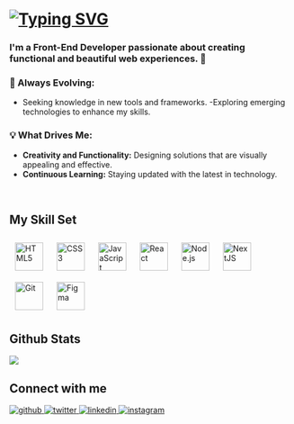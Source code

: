 # [![Typing SVG](https://readme-typing-svg.demolab.com?font=Fira+Code&weight=600&pause=1000&color=D1D7E0&width=435&lines=Hi!+%F0%9F%91%8B+I'm+Bruno+Teixeira+%F0%9F%91%A8%F0%9F%8F%BB%E2%80%8D%F0%9F%92%BB%E2%9C%8C%EF%B8%8F%F0%9F%91%BD)](https://git.io/typing-svg)
  

### I'm a Front-End Developer passionate about creating functional and beautiful web experiences. 🚀
  



### 🌱 Always Evolving:  
- Seeking knowledge in new tools and frameworks.
-Exploring emerging technologies to enhance my skills.  
  



### 💡 What Drives Me:  
-  **Creativity and Functionality:** Designing solutions that are visually appealing and effective.
- **Continuous Learning:**  Staying updated with the latest in technology.  
  

<br/>  


## My Skill Set  

<div align="left">  
<a href="[https://en.wikipedia.org/wiki/HTML](https://www.w3schools.com/html/default.asp)" target="_blank"><img style="margin: 10px" src="https://profilinator.rishav.dev/skills-assets/html5-original-wordmark.svg" alt="HTML5" height="50" /></a>  
<a href="https://www.w3schools.com/css/" target="_blank"><img style="margin: 10px" src="https://profilinator.rishav.dev/skills-assets/css3-original-wordmark.svg" alt="CSS3" height="50" /></a>  
<a href="https://www.javascript.com/" target="_blank"><img style="margin: 10px" src="https://profilinator.rishav.dev/skills-assets/javascript-original.svg" alt="JavaScript" height="50" /></a>  
<a href="https://reactjs.org/" target="_blank"><img style="margin: 10px" src="https://profilinator.rishav.dev/skills-assets/react-original-wordmark.svg" alt="React" height="50" /></a>  
<a href="https://nodejs.org/" target="_blank"><img style="margin: 10px" src="https://profilinator.rishav.dev/skills-assets/nodejs-original-wordmark.svg" alt="Node.js" height="50" /></a>  
<a href="https://nextjs.org/" target="_blank"><img style="margin: 10px" src="https://profilinator.rishav.dev/skills-assets/nextjs.png" alt="NextJS" height="50" /></a>  
<a href="https://github.com/" target="_blank"><img style="margin: 10px" src="https://profilinator.rishav.dev/skills-assets/git-scm-icon.svg" alt="Git" height="50" /></a>  
<a href="https://www.figma.com/" target="_blank"><img style="margin: 10px" src="https://profilinator.rishav.dev/skills-assets/figma-icon.svg" alt="Figma" height="50" /></a>  

</div>


## Github Stats  
<div align="left"><img src="https://github-readme-stats.vercel.app/api?username=brunotxrs&show_icons=true&count_private=true&hide_border=true" align="center" /></div>  


## Connect with me  
<div align="left">
<a href="https://github.com/brunotxrs" target="_blank">
<img src=https://img.shields.io/badge/github-%2324292e.svg?&style=for-the-badge&logo=github&logoColor=white alt=github style="margin-bottom: 5px;" />
</a>
<a href="https://twitter.com/brunotxrs" target="_blank">
<img src=https://img.shields.io/badge/twitter-%2300acee.svg?&style=for-the-badge&logo=twitter&logoColor=white alt=twitter style="margin-bottom: 5px;" />
</a>
<a href="https://linkedin.com/in/brunotxrs" target="_blank">
<img src=https://img.shields.io/badge/linkedin-%231E77B5.svg?&style=for-the-badge&logo=linkedin&logoColor=white alt=linkedin style="margin-bottom: 5px;" />
</a>
<a href="https://instagram.com/bruno_txrs" target="_blank">
<img src=https://img.shields.io/badge/instagram-%23000000.svg?&style=for-the-badge&logo=instagram&logoColor=white alt=instagram style="margin-bottom: 5px;" />
</a>  
</div>  
